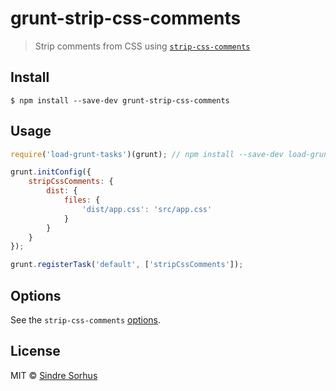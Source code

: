 # grunt-strip-css-comments

> Strip comments from CSS using [`strip-css-comments`](https://github.com/sindresorhus/strip-css-comments)


## Install

```
$ npm install --save-dev grunt-strip-css-comments
```


## Usage

```js
require('load-grunt-tasks')(grunt); // npm install --save-dev load-grunt-tasks

grunt.initConfig({
	stripCssComments: {
		dist: {
			files: {
				'dist/app.css': 'src/app.css'
			}
		}
	}
});

grunt.registerTask('default', ['stripCssComments']);
```


## Options

See the `strip-css-comments` [options](https://github.com/sindresorhus/strip-css-comments#options).


## License

MIT © [Sindre Sorhus](https://sindresorhus.com)
